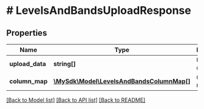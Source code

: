 # # LevelsAndBandsUploadResponse

## Properties

Name | Type | Description | Notes
------------ | ------------- | ------------- | -------------
**upload_data** | **string[]** | Upload data | [optional]
**column_map** | [**\MySdk\Model\LevelsAndBandsColumnMap[]**](LevelsAndBandsColumnMap.md) | Column map | [optional]

[[Back to Model list]](../../README.md#models) [[Back to API list]](../../README.md#endpoints) [[Back to README]](../../README.md)
